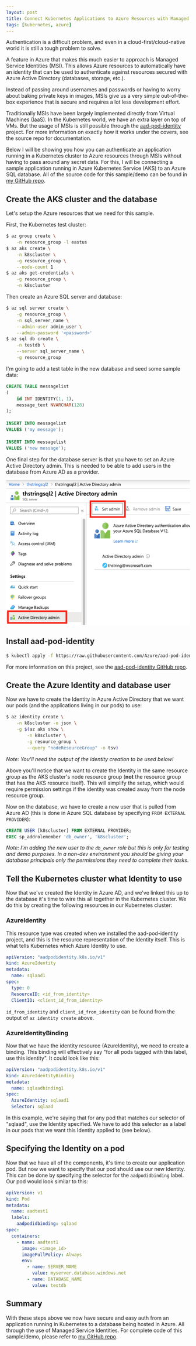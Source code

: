 ```yaml
---
layout: post
title: Connect Kubernetes Applications to Azure Resources with Managed Service Identities
tags: [kubernetes, azure]
---
```


Authentication is a difficult problem, and even in a cloud-first/cloud-native world it is still a tough problem to solve.

A feature in Azure that makes this much easier to approach is Managed Service Identities (MSI). This allows Azure resources to automatically have an identity that can be used to authenticate against resources secured with Azure Active Directory (databases, storage, etc.).

Instead of passing around usernames and passwords or having to worry about baking private keys in images, MSIs give us a very simple out-of-the-box experience that is secure and requires a lot less development effort.

Traditionally MSIs have been largely implemented directly from Virtual Machines (IaaS). In the Kubernetes world, we have an extra layer on top of VMs. But the usage of MSIs is still possible through the [aad-pod-identity](https://github.com/Azure/aad-pod-identity) project. For more information on exactly how it works under the covers, see the source repo for documentation.

Below I will be showing you how you can authenticate an application running in a Kubernetes cluster to Azure resources through MSIs without having to pass around any secret data. For this, I will be connecting a sample application running in Azure Kubernetes Service (AKS) to an Azure SQL database. All of the source code for this sample/demo can be found in [my GitHub repo](https://github.com/trstringer/kubernetes-aad-msi).

## Create the AKS cluster and the database

Let's setup the Azure resources that we need for this sample.

First, the Kubernetes test cluster:

```bash
$ az group create \
    -n resource_group -l eastus
$ az aks create \
    -n k8scluster \
    -g resource_group \
    --node-count 1
$ az aks get-credentials \
    -g resource_group \
    -n k8scluster
```

Then create an Azure SQL server and database:

```bash
$ az sql server create \
    -g resource_group \
    -n sql_server_name \
    --admin-user admin_user \
    --admin-password '<password>'
$ az sql db create \
    -n testdb \
    --server sql_server_name \
    -g resource_group
```

I'm going to add a test table in the new database and seed some sample data:

```sql
CREATE TABLE messagelist
(
    id INT IDENTITY(1, 1),
    message_text NVARCHAR(128) 
);

INSERT INTO messagelist
VALUES ('my message');

INSERT INTO messagelist
VALUES ('new message');
```

One final step for the database server is that you have to set an Azure Active Directory admin. This is needed to be able to add users in the database from Azure AD as a provider.

![image1](/images/sql_aad_admin.png)

## Install aad-pod-identity

```bash
$ kubectl apply -f https://raw.githubusercontent.com/Azure/aad-pod-identity/master/deploy/infra/deployment-rbac.yaml
```

For more information on this project, see the [aad-pod-identity GitHub repo](https://github.com/Azure/aad-pod-identity).

## Create the Azure Identity and database user

Now we have to create the Identity in Azure Active Directory that we want our pods (and the applications living in our pods) to use:

```bash
$ az identity create \
    -n k8scluster -o json \
    -g $(az aks show \
        -n k8scluster \
        -g resource_group \
        --query "nodeResourceGroup" -o tsv)
```

*Note: You'll need the output of the identity creation to be used below!*

Above you'll notice that we want to create the Identity in the same resource group as the AKS cluster's node resource group (**not** the resource group that has the AKS resource itself). This will simplify the setup, which would require permission settings if the identity was created away from the node resource group.

Now on the database, we have to create a new user that is pulled from Azure AD (this is done in Azure SQL database by specifying `FROM EXTERNAL PROVIDER`):

```sql
CREATE USER [k8scluster] FROM EXTERNAL PROVIDER;
EXEC sp_addrolemember 'db_owner', 'k8scluster';
```

*Note: I'm adding the new user to the `db_owner` role but this is only for testing and demo purposes. In a non-dev environment you should be giving your database principals only the permissions they need to complete their tasks.*

## Tell the Kubernetes cluster what Identity to use

Now that we've created the Identity in Azure AD, and we've linked this up to the database it's time to wire this all together in the Kubernetes cluster. We do this by creating the following resources in our Kubernetes cluster:

### AzureIdentity

This resource type was created when we installed the aad-pod-identity project, and this is the resource representation of the Identity itself. This is what tells Kubernetes which Azure Identity to use.

```yaml
apiVersion: "aadpodidentity.k8s.io/v1"
kind: AzureIdentity
metadata:
  name: sqlaad1
spec:
  type: 0
  ResourceID: <id_from_identity>
  ClientID: <client_id_from_identity>
```

`id_from_identity` and `client_id_from_identity` can be found from the output of `az identity create` above.

### AzureIdentityBinding

Now that we have the identity resource (AzureIdentity), we need to create a binding. This binding will effectively say "for all pods tagged with this label, use this identity". It could look like this:

```yaml
apiVersion: "aadpodidentity.k8s.io/v1"
kind: AzureIdentityBinding
metadata:
  name: sqlaadbinding1
spec:
  AzureIdentity: sqlaad1
  Selector: sqlaad
```

In this example, we're saying that for any pod that matches our selector of "sqlaad", use the Identity specified. We have to add this selector as a label in our pods that we want this Identity applied to (see below).

## Specifying the Identity on a pod

Now that we have all of the components, it's time to create our application pod. But now we want to specify that our pod should use our new Identity. This can be done by specifying the selector for the `aadpodidbinding` label. Our pod would look similar to this:

```yaml
apiVersion: v1
kind: Pod
metadata:
  name: aadtest1
  labels:
    aadpodidbinding: sqlaad
spec:
  containers:
    - name: aadtest1
      image: <image_id>
      imagePullPolicy: Always
      env:
        - name: SERVER_NAME
          value: myserver.database.windows.net
        - name: DATABASE_NAME
          value: testdb
```

## Summary

With these steps above we now have secure and easy auth from an application running in Kubernetes to a database being hosted in Azure. All through the use of Managed Service Identities. For complete code of this sample/demo, please refer to [my GitHub repo](https://github.com/trstringer/kubernetes-aad-msi).
